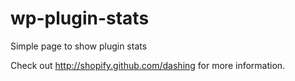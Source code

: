 # wp-plugin-stats
Simple page to show plugin stats


Check out http://shopify.github.com/dashing for more information.